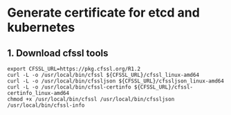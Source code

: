 # Generate certificate for etcd and kubernetes

## 1. Download cfssl tools

```
export CFSSL_URL=https://pkg.cfssl.org/R1.2
curl -L -o /usr/local/bin/cfssl ${CFSSL_URL}/cfssl_linux-amd64
curl -L -o /usr/local/bin/cfssljson ${CFSSL_URL}/cfssljson_linux-amd64
curl -L -o /usr/local/bin/cfssl-certinfo ${CFSSL_URL}/cfssl-certinfo_linux-amd64
chmod +x /usr/local/bin/cfssl /usr/local/bin/cfssljson /usr/local/bin/cfssl-info
```
